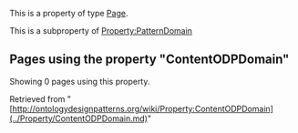 This is a property of type [Page](../Type/Page.md "Type:Page").


This is a subproperty of [Property:PatternDomain](../Property/PatternDomain.md "Property:PatternDomain")




  


## Pages using the property "ContentODPDomain"


Showing 0 pages using this property.



Retrieved from "[http://ontologydesignpatterns.org/wiki/Property:ContentODPDomain](../Property/ContentODPDomain.md)"